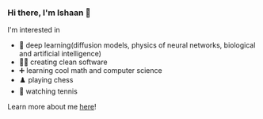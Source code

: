 ### Hi there, I'm Ishaan 👋

I'm interested in

- 🧠 deep learning(diffusion models, physics of neural networks, biological and artificial intelligence)
- 👨‍💻 creating clean software
- ➕ learning cool math and computer science
- ♟️ playing chess
- 🎾 watching tennis
  
Learn more about me [here](imsinha0.github.io)!

